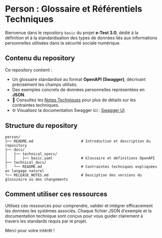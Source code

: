 # Person : Glossaire et Référentiels Techniques

Bienvenue dans le repository `basic` du projet **e-Test 3.0**, dédié à la définition et à la standardisation des types de données liés aux informations personnelles utilisées dans la sécurité sociale numérique.

## Contenu du repository

Ce repository contient :

- Un glossaire standardisé au format **OpenAPI (Swagger)**, décrivant précisément les champs utilisés.
- Des exemples concrets de données personnelles représentées en **JSON**.
- 📄 Consultez les [Notes Techniques](docs/technical_docs/README.md) pour plus de détails sur les contraintes techniques.
- 🌐 Visualisez la documentation Swagger ici : [Swagger UI](https://test-belgium-test.github.io/person/)



## Structure du repository

```
person/
├── README.md                      # Introduction et description du repository
├── docs/
│   ├── technical_specs/
│   │   ├── basic.yaml             # Glossaire et définitions OpenAPI
├── technical_docs/
│   └── README.md                  # Contraintes techniques expliquées en langage naturel
└── RELEASE_NOTES.md               # Desciption des versions du glosszaire ou des changements
```

## Comment utiliser ces ressources

Utilisez ces ressources pour comprendre, valider et intégrer efficacement les données les systèmes associés. Chaque fichier JSON d'exemple et la documentation technique sont conçus pour vous guider clairement à travers les standards requis par le projet.

Merci pour votre intérêt !



